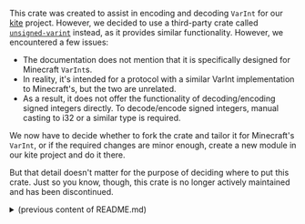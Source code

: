 This crate was created to assist in encoding and decoding `VarInt` for our [kite](https://github.com/hiraginoyuki/kite) project. However, we decided to use a third-party crate called [`unsigned-varint`](https://crates.io/crates/unsigned-varint) instead, as it provides similar functionality. However, we encountered a few issues:

- The documentation does not mention that it is specifically designed for Minecraft `VarInt`s.
- In reality, it's intended for a protocol with a similar VarInt implementation to Minecraft's, but the two are unrelated.
- As a result, it does not offer the functionality of decoding/encoding signed integers directly. To decode/encode signed integers, manual casting to i32 or a similar type is required.

We now have to decide whether to fork the crate and tailor it for Minecraft's `VarInt`, or if the required changes are minor enough, create a new module in our kite project and do it there.

But that detail doesn't matter for the purpose of deciding where to put this crate. Just so you know, though, this crate is no longer actively maintained and has been discontinued.

<details>
<summary>(previous content of README.md)</summary>

# varivari
A simple MCMODERN VarInt/VarLong decoder/encoder.

![Screenshot of the result of `cargo doc` because I didn't bother to write a separate README or automate stuff](https://user-images.githubusercontent.com/45731869/208392310-8fa1093e-42a6-478b-9cb3-359cea61e617.png)


</details>
